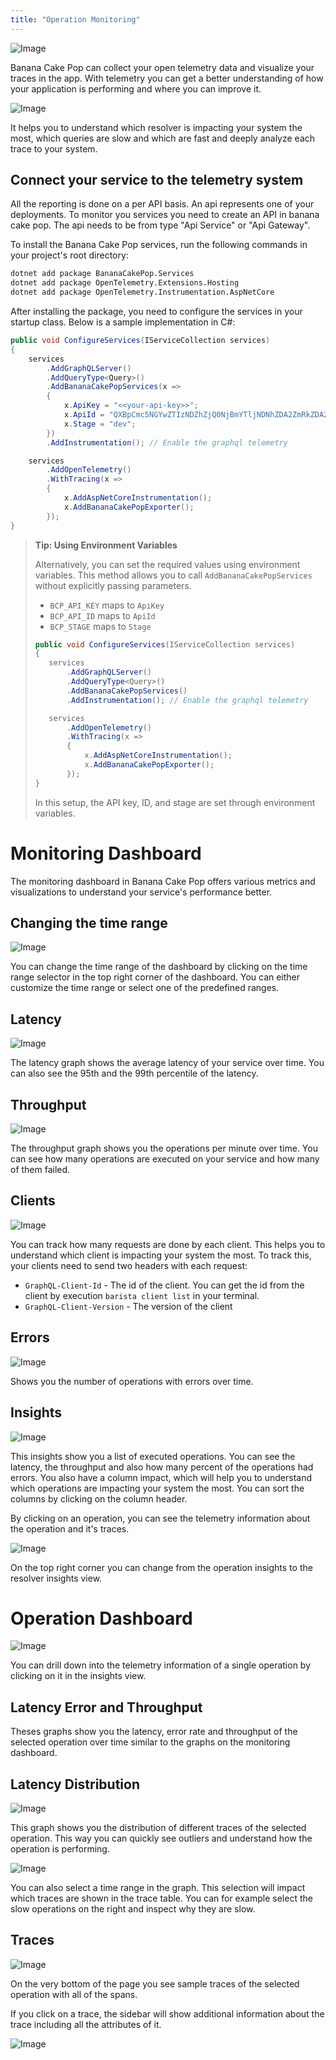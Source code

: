 ```yaml
---
title: "Operation Monitoring"
---
```


![Image](images/telemetry-0.png)

Banana Cake Pop can collect your open telemetry data and visualize your traces in the app.
With telemetry you can get a better understanding of how your application is performing and where you can improve it.

![Image](images/telemetry-1.png)

It helps you to understand which resolver is impacting your system the most, which queries are slow and which are fast and deeply analyze each trace to your system.

## Connect your service to the telemetry system

All the reporting is done on a per API basis. An api represents one of your deployments. To monitor you services you need to create an API in banana cake pop.
The api needs to be from type "Api Service" or "Api Gateway".

To install the Banana Cake Pop services, run the following commands in your project's root directory:

```bash
dotnet add package BananaCakePop.Services
dotnet add package OpenTelemetry.Extensions.Hosting
dotnet add package OpenTelemetry.Instrumentation.AspNetCore
```

After installing the package, you need to configure the services in your startup class. Below is a sample implementation in C#:

```csharp
public void ConfigureServices(IServiceCollection services)
{
    services
        .AddGraphQLServer()
        .AddQueryType<Query>()
        .AddBananaCakePopServices(x =>
        {
            x.ApiKey = "<<your-api-key>>";
            x.ApiId = "QXBpCmc5NGYwZTIzNDZhZjQ0NjBmYTljNDNhZDA2ZmRkZDA2Ng==";
            x.Stage = "dev";
        })
        .AddInstrumentation(); // Enable the graphql telemetry

    services
        .AddOpenTelemetry()
        .WithTracing(x =>
        {
            x.AddAspNetCoreInstrumentation();
            x.AddBananaCakePopExporter();
        });
}
```

> **Tip: Using Environment Variables**
>
> Alternatively, you can set the required values using environment variables. This method allows you to call `AddBananaCakePopServices` without explicitly passing parameters.
>
> - `BCP_API_KEY` maps to `ApiKey`
> - `BCP_API_ID` maps to `ApiId`
> - `BCP_STAGE` maps to `Stage`
>
> ```csharp
> public void ConfigureServices(IServiceCollection services)
> {
>    services
>        .AddGraphQLServer()
>        .AddQueryType<Query>()
>        .AddBananaCakePopServices()
>        .AddInstrumentation(); // Enable the graphql telemetry
>
>    services
>        .AddOpenTelemetry()
>        .WithTracing(x =>
>        {
>            x.AddAspNetCoreInstrumentation();
>            x.AddBananaCakePopExporter();
>        });
> }
> ```
>
> In this setup, the API key, ID, and stage are set through environment variables.

# Monitoring Dashboard

The monitoring dashboard in Banana Cake Pop offers various metrics and visualizations to understand your service's performance better.

## Changing the time range

![Image](images/telemetry-2.png)

You can change the time range of the dashboard by clicking on the time range selector in the top right corner of the dashboard.
You can either customize the time range or select one of the predefined ranges.

## Latency

![Image](images/telemetry-3.png)

The latency graph shows the average latency of your service over time. You can also see the 95th and the 99th percentile of the latency.

## Throughput

![Image](images/telemetry-4.png)

The throughput graph shows you the operations per minute over time. You can see how many operations are executed on your service and how many of them failed.

## Clients

![Image](images/telemetry-5.png)

You can track how many requests are done by each client. This helps you to understand which client is impacting your system the most.
To track this, your clients need to send two headers with each request:

- `GraphQL-Client-Id` - The id of the client. You can get the id from the client by execution `barista client list` in your terminal.
- `GraphQL-Client-Version` - The version of the client

## Errors

![Image](images/telemetry-6.png)

Shows you the number of operations with errors over time.

## Insights

![Image](images/telemetry-7.png)

This insights show you a list of executed operations. You can see the latency, the throughput and also how many percent of the operations had errors. You also have a column impact, which will help you to understand which operations are impacting your system the most. You can sort the columns by clicking on the column header.

By clicking on an operation, you can see the telemetry information about the operation and it's traces.

![Image](images/telemetry-8.png)

On the top right corner you can change from the operation insights to the resolver insights view.

# Operation Dashboard

![Image](images/telemetry-9.png)

You can drill down into the telemetry information of a single operation by clicking on it in the insights view.

## Latency Error and Throughput

Theses graphs show you the latency, error rate and throughput of the selected operation over time similar to the graphs on the monitoring dashboard.

## Latency Distribution

![Image](images/telemetry-10.png)

This graph shows you the distribution of different traces of the selected operation. This way you can quickly see outliers and understand how the operation is performing.

![Image](images/telemetry-11.png)

You can also select a time range in the graph. This selection will impact which traces are shown in the trace table. You can for example select the slow operations on the right and inspect why they are slow.

## Traces

![Image](images/telemetry-12.png)

On the very bottom of the page you see sample traces of the selected operation with all of the spans.

If you click on a trace, the sidebar will show additional information about the trace including all the attributes of it.

![Image](images/telemetry-13.png)
